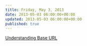 ```yaml
---
title: Friday, May 3, 2013
date: 2013-05-03 06:00:00+00:00
updated: 2013-05-03 06:00:00+00:00
published: true
---
```


[Understanding Base URL](/understanding-base-url/)

